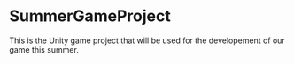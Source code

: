 # SummerGameProject
This is the Unity game project that will be used for the developement of our game this summer.

